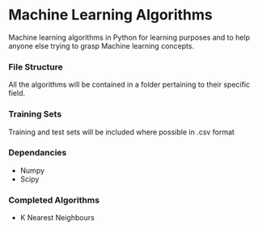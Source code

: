 <h1>Machine Learning Algorithms</h1>

<p>Machine learning algorithms in Python for learning purposes and to help anyone else trying to grasp Machine learning concepts.</p>

<h3>File Structure</h3>
<p>All the algorithms will be contained in a folder pertaining to their specific field. </p>

<h3>Training Sets</h3>
<p>Training and test sets will be included where possible in .csv format</p>

<h3>Dependancies</h3>

<ul>
<li>Numpy</li>
<li>Scipy</li>
</ul>

<h3>Completed Algorithms</h3>
<ul>
	<li>K Nearest Neighbours</li>

</ul>




